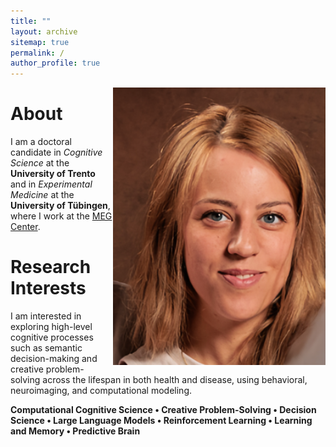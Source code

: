 ```yaml
---
title: ""
layout: archive
sitemap: true
permalink: /
author_profile: true
---
```


<img src="/assets/images/Clara.PNG" width="340px" alt="Clara's World" align="right" padding="20px" />

# About

I am a doctoral candidate in *Cognitive Science* at the **University of Trento** and in *Experimental Medicine* at the **University of Tübingen**, where I work at the [MEG Center](https://www.medizin.uni-tuebingen.de/de/medizinische-fakultaet/forschung/core-facilities/meg-zentrum).

Research Interests
======

I am interested in exploring high-level cognitive processes such as semantic decision-making and creative problem-solving across the lifespan in both health and disease, using behavioral, neuroimaging, and computational modeling.

**Computational Cognitive Science • Creative Problem-Solving • Decision Science • Large Language Models • Reinforcement Learning • Learning and Memory • Predictive Brain**
